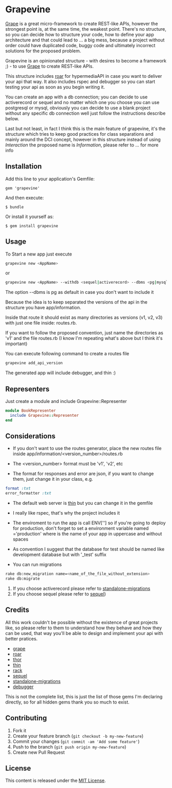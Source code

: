 # Grapevine

[Grape](https://github.com/intridea/grape) is a great micro-framework to create REST-like APIs, however the strongest point is, at the same time, the weakest point. There's no structure, so you can decide how to structure your code, how to define your app architecture
and that could lead to ... a big mess, because a project without order could have duplicated code, buggy code and ultimately incorrect solutions for the proposed problem.

Grapevine is an opinionated structure - with desires to become a framework ;) - to use [Grape](https://github.com/intridea/grape) to create REST-like APIs.

This structure includes [roar](github.com/apotonick/roar) for hypermediaAPI in case you want to deliver your api that way. It also includes rspec and debugger so you can start testing your api as soon as you begin writing it.

You can create an app with a db connection; you can decide to use activerecord or sequel and no matter which one you choose you can use postgresql or mysql, obviously you can decide to use a blank project without any specific db connection well just follow the instructions describe below.

Last but not least, in fact I think this is the main feature of grapevine, it's the structure which tries to keep good practices for class separations and mainly around the DCI concept, however in this structure instead of using *Interaction* the proposed name is *Information*, please refer
to ... for more info

## Installation

Add this line to your application's Gemfile:

    gem 'grapevine'

And then execute:

    $ bundle

Or install it yourself as:

    $ gem install grapevine

## Usage

To Start a new app just execute

```bash
grapevine new <AppName>
```

or

```bash
grapevine new <AppName> --withdb <sequel|activerecord> --dbms <pg|mysql2>
```

The option --dbms is pg as default in case you don't want to include it

Because the idea is to keep separated the versions of the api in the structure you have app/information.

Inside that route it should exist as many directories as versions (v1, v2, v3) with just one file inside: routes.rb.

If you want to follow the proposed convention, just name the directories as 'v1' and the file routes.rb (I know I'm repeating what's above but I think it's important)

You can execute following command to create a routes file

```bash
grapevine add_api_version
```

The generated app will include debugger, and thin :)

## Representers

Just create a module and include Grapevine::Representer

```ruby
module BookRepresenter
  include Grapevine::Representer
end
```

## Considerations
* If you don't want to use the routes generator, place the new routes file inside app/information/<version_number>/routes.rb
* The <version_number> format must be 'v1', 'v2', etc

* The format for responses and error are json, if you want to change them, just change it in your class, e.g.

```ruby
format :txt
error_formatter :txt
```
* The default web server is [thin](http://code.macournoyer.com/thin/) but you can change it in the gemfile
* I really like rspec, that's why the project includes it

* The enviroment to run the app is call ENV['<MYAPP>'] so if you're going to deploy for production, don't forget
  to set a environment variable named <MYAPP>='production' where <MYAPP> is the name of your app in uppercase and without spaces

* As convention I suggest that the database for test should be named like development database but with '_test' suffix

* You can run migrations

```bash
rake db:new_migration name=<name_of_the_file_without_extension>
rake db:migrate
```

1) If you choose activerecord please refer to [standalone-migrations](https://github.com/thuss/standalone-migrations)
2) If you choose sequel please refer to [sequel](https://github.com/jeremyevans/sequel))


## Credits
All this work couldn't be possible without the existence of great projects like, so please refer to them to understand how they behave and how they can
be used, that way you'll be able to design and implement your api with better pratices.

* [grape](https://github.com/intridea/grape)
* [roar](github.com/apotonick/roar)
* [thor](https://github.com/wycats/thor)
* [thin](https://github.com/macournoyer/thin/)
* [rack](https://github.com/rack/rack)
* [sequel](https://github.com/jeremyevans/sequel)
* [standalone-migrations](https://github.com/thuss/standalone-migrations)
* [debugger](https://github.com/cldwalker/debugger)

This is not the complete list, this is just the list of those gems I'm declaring directly, so for all hidden gems thank you so much to exist. 

## Contributing

1. Fork it
2. Create your feature branch (`git checkout -b my-new-feature`)
3. Commit your changes (`git commit -am 'Add some feature'`)
4. Push to the branch (`git push origin my-new-feature`)
5. Create new Pull Request

## License
This content is released under the [MIT License](LICENSE.txt).
